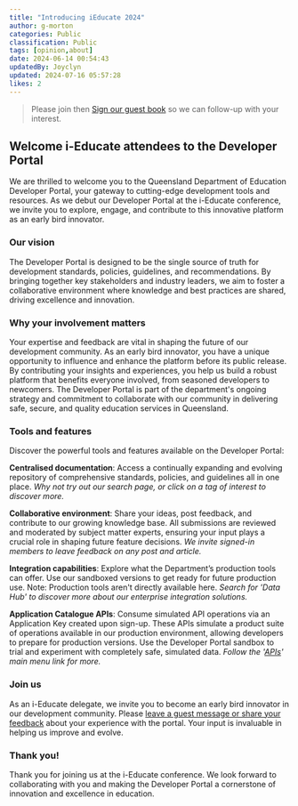 ```yaml
---
title: "Introducing iEducate 2024"
author: g-morton
categories: Public
classification: Public
tags: [opinion,about]
date: 2024-06-14 00:54:43 
updatedBy: Joyclyn
updated: 2024-07-16 05:57:28 
likes: 2
---
```


> Please join then [Sign our guest book](mailto:developerportal@qed.qld.gov.au?subject=i-Educate%20Guest%20Book) so we can follow-up with your interest.

## Welcome i-Educate attendees to the Developer Portal

We are thrilled to welcome you to the Queensland Department of Education Developer Portal, your gateway to cutting-edge development tools and resources. As we debut our Developer Portal at the i-Educate conference, we invite you to explore, engage, and contribute to this innovative platform as an early bird innovator.

### Our vision

The Developer Portal is designed to be the single source of truth for development standards, policies, guidelines, and recommendations. By bringing together key stakeholders and industry leaders, we aim to foster a collaborative environment where knowledge and best practices are shared, driving excellence and innovation.

### Why your involvement matters

Your expertise and feedback are vital in shaping the future of our development community. As an early bird innovator, you have a unique opportunity to influence and enhance the platform before its public release. By contributing your insights and experiences, you help us build a robust platform that benefits everyone involved, from seasoned developers to newcomers. The Developer Portal is part of the department's ongoing strategy and commitment to collaborate with our community in delivering safe, secure, and quality education services in Queensland.

### Tools and features

Discover the powerful tools and features available on the Developer Portal:

**Centralised documentation**: Access a continually expanding and evolving repository of comprehensive standards, policies, and guidelines all in one place. *Why not try out our search page, or click on a tag of interest to discover more.*

**Collaborative environment**: Share your ideas, post feedback, and contribute to our growing knowledge base. All submissions are reviewed and moderated by subject matter experts, ensuring your input plays a crucial role in shaping future feature decisions. *We invite signed-in members to leave feedback on any post and article.*

**Integration capabilities**: Explore what the Department’s production tools can offer. Use our sandboxed versions to get ready for future production use. Note: Production tools aren't directly available here. *Search for 'Data Hub' to discover more about our enterprise integration solutions.*

**Application Catalogue APIs**: Consume simulated API operations via an Application Key created upon sign-up. These APIs simulate a product suite of operations available in our production environment, allowing developers to prepare for production versions. Use the Developer Portal sandbox to trial and experiment with completely safe, simulated data. *Follow the '[APIs](https://developer.qed.qld.gov.au/apis/)' main menu link for more.*

### Join us

As an i-Educate delegate, we invite you to become an early bird innovator in our development community. Please [leave a guest message or share your feedback](https://developer.qed.qld.gov.au/contact-us/) about your experience with the portal. Your input is invaluable in helping us improve and evolve.


### Thank you!
Thank you for joining us at the i-Educate conference. We look forward to collaborating with you and making the Developer Portal a cornerstone of innovation and excellence in education.